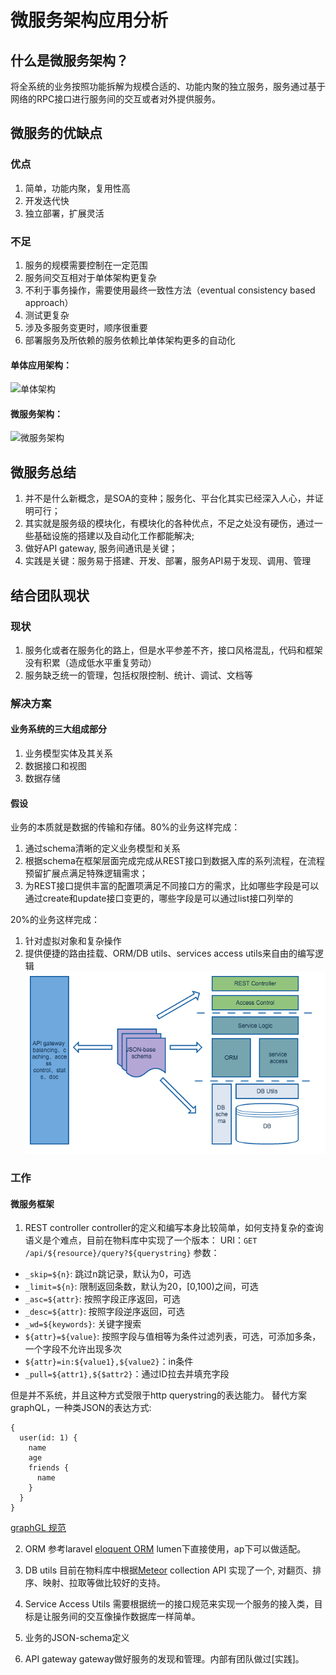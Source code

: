 # 微服务架构应用分析
## 什么是微服务架构？
将全系统的业务按照功能拆解为规模合适的、功能内聚的独立服务，服务通过基于网络的RPC接口进行服务间的交互或者对外提供服务。

## 微服务的优缺点
### 优点
1. 简单，功能内聚，复用性高
2. 开发迭代快
3. 独立部署，扩展灵活

### 不足
1. 服务的规模需要控制在一定范围
2. 服务间交互相对于单体架构更复杂
3. 不利于事务操作，需要使用最终一致性方法（eventual consistency based approach）
4. 测试更复杂
5. 涉及多服务变更时，顺序很重要
6. 部署服务及所依赖的服务依赖比单体架构更多的自动化

#### 单体应用架构：
![单体架构](https://www.nginx.com/wp-content/uploads/2015/05/Graph-01-e1431978090737.png)

#### 微服务架构：
![微服务架构](https://www.nginx.com/wp-content/uploads/2015/05/Graph-031-e1431992337817.png)

## 微服务总结
1. 并不是什么新概念，是SOA的变种；服务化、平台化其实已经深入人心，并证明可行；
2. 其实就是服务级的模块化，有模块化的各种优点，不足之处没有硬伤，通过一些基础设施的搭建以及自动化工作都能解决;
3. 做好API gateway, 服务间通讯是关键；
4. 实践是关键：服务易于搭建、开发、部署，服务API易于发现、调用、管理

## 结合团队现状
### 现状
1. 服务化或者在服务化的路上，但是水平参差不齐，接口风格混乱，代码和框架没有积累（造成低水平重复劳动）
2. 服务缺乏统一的管理，包括权限控制、统计、调试、文档等

### 解决方案
#### 业务系统的三大组成部分
1. 业务模型实体及其关系
2. 数据接口和视图
3. 数据存储

#### 假设
业务的本质就是数据的传输和存储。80%的业务这样完成： 

1. 通过schema清晰的定义业务模型和关系
2. 根据schema在框架层面完成完成从REST接口到数据入库的系列流程，在流程预留扩展点满足特殊逻辑需求；
3. 为REST接口提供丰富的配置项满足不同接口方的需求，比如哪些字段是可以通过create和update接口变更的，哪些字段是可以通过list接口列举的

20%的业务这样完成：  

1. 针对虚拟对象和复杂操作
2. 提供便捷的路由挂载、ORM/DB utils、services access utils来自由的编写逻辑
![Alt text](res/img/msa-arch.png)

### 工作
#### 微服务框架
1. REST controller
controller的定义和编写本身比较简单，如何支持复杂的查询语义是个难点，目前在物料库中实现了一个版本：
URI：`GET /api/${resource}/query?${querystring}`
参数：

* `_skip=${n}`: 跳过n跳记录，默认为0，可选
* `_limit=${n}`: 限制返回条数，默认为20，[0,100)之间，可选
* `_asc=${attr}`: 按照字段正序返回，可选
* `_desc=${attr}`: 按照字段逆序返回，可选
* `_wd=${keywords}`: 关键字搜索
* `${attr}=${value}`: 按照字段与值相等为条件过滤列表，可选，可添加多条，一个字段不允许出现多次
* `${attr}=in:${value1},${value2}`：in条件
* `_pull=${attr1},${$attr2}`：通过ID拉去并填充字段

但是并不系统，并且这种方式受限于http querystring的表达能力。
替代方案graphQL，一种类JSON的表达方式:
```
{
  user(id: 1) {
    name
    age
    friends {
      name
    }
  }
}
```
[graphGL 规范](https://facebook.github.io/graphql/)

2. ORM
参考laravel [eloquent ORM](http://www.golaravel.com/laravel/docs/5.0/eloquent/)
lumen下直接使用，ap下可以做适配。

3. DB utils
目前在物料库中根据[Meteor](http://docs.meteor.com/#/basic/Mongo-Collection) collection API 实现了一个, 对翻页、排序、映射、拉取等做比较好的支持。

4. Service Access Utils
需要根据统一的接口规范来实现一个服务的接入类，目标是让服务间的交互像操作数据库一样简单。

5. 业务的JSON-schema定义  

6. API gateway
gateway做好服务的发现和管理。内部有团队做过[实践]。